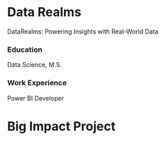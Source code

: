 # Data Realms
DataRealms: Powering Insights with Real-World Data

### Education
Data Science, M.S. 


### Work Experience
Power BI Developer
# Big Impact Project
